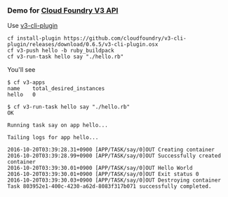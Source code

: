 ### Demo for [Cloud Foundry V3 API](http://v3-apidocs.cloudfoundry.org/)

Use [v3-cli-plugin](https://github.com/cloudfoundry/v3-cli-plugin)

```
cf install-plugin https://github.com/cloudfoundry/v3-cli-plugin/releases/download/0.6.5/v3-cli-plugin.osx
cf v3-push hello -b ruby_buildpack
cf v3-run-task hello say "./hello.rb"
```

You'll see


``` console
$ cf v3-apps
name    total_desired_instances
hello   0

$ cf v3-run-task hello say "./hello.rb"
OK

Running task say on app hello...

Tailing logs for app hello...

2016-10-20T03:39:28.31+0900 [APP/TASK/say/0]OUT Creating container
2016-10-20T03:39:28.99+0900 [APP/TASK/say/0]OUT Successfully created container
2016-10-20T03:39:30.01+0900 [APP/TASK/say/0]OUT Hello World
2016-10-20T03:39:30.01+0900 [APP/TASK/say/0]OUT Exit status 0
2016-10-20T03:39:30.03+0900 [APP/TASK/say/0]OUT Destroying container
Task 803952e1-400c-4230-a62d-8083f317b071 successfully completed.
```
